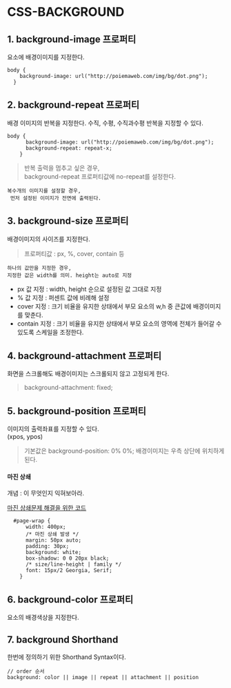 # CSS-BACKGROUND

  ## 1. background-image 프로퍼티

  요소에 배경이미지를 지정한다.

  ```
  body {
      background-image: url("http://poiemaweb.com/img/bg/dot.png");
    }
  ```

  ## 2. background-repeat 프로퍼티
  배경 이미지의 반복을 지정한다.   수직, 수평, 수직과수평 반복을 지정할 수 있다.

```
body {
      background-image: url("http://poiemaweb.com/img/bg/dot.png");
      background-repeat: repeat-x;
    }
```
> 반복 출력을 멈추고 싶은 경우,  
> background-repeat 프로퍼티값에 no-repeat를 설정한다.

` 복수개의 이미지를 설정할 경우,  `  
` 먼저 설정된 이미지가 전면에 출력된다.`

## 3. background-size 프로퍼티
배경이미지의 사이즈를 지정한다.

> 프로퍼티값 : px, %, cover, contain 등

`하나의 값만을 지정한 경우,  `  
`지정한 값은 width를 의미.
height는 auto로 지정`
 - px 값 지정 : width, height 순으로 설정된 값 그대로 지정
 - % 값 지정 : 퍼센트 값에 비례해 설정
 - cover 지정 : 크기 비율을 유지한 상태에서 부모 요소의 w,h 중 큰값에 배경이미지를 맞춘다. 
 - contain 지정 : 크기 비율을 유지한 상태에서 부모 요소의 영역에 전체가 들어갈 수 있도록 스케일을 조정한다.

 ## 4. background-attachment 프로퍼티

 화면을 스크롤해도 배경이미지는 스크롤되지 않고 고정되게 한다.
 > background-attachment: fixed;

 ## 5. background-position 프로퍼티
 이미지의 출력좌표를 지정할 수 있다.   
 (xpos, ypos)

 > 기본값은 background-position: 0% 0%; 배경이미지는 우측 상단에 위치하게 된다.

 #### 마진 상쇄
 개념 : 이 무엇인지 익혀보아라.

[마진 상쇄문제 해결을 위한 코드]( https://developer.mozilla.org/ko/docs/Web/CSS/CSS_Box_Model/Mastering_margin_collapsing)
```
  #page-wrap {
      width: 400px;
      /* 마진 상쇄 발생 */
      margin: 50px auto;
      padding: 30px;
      background: white;
      box-shadow: 0 0 20px black;
      /* size/line-height | family */
      font: 15px/2 Georgia, Serif;
    }
```

## 6. background-color 프로퍼티
  요소의 배경색상을 지정한다.

## 7. background Shorthand
  한번에 정의하기 위한 Shorthand Syntax이다.
```
// order 순서
background: color || image || repeat || attachment || position
```
<!--2017.07.22 SuhyeonJo --!>
